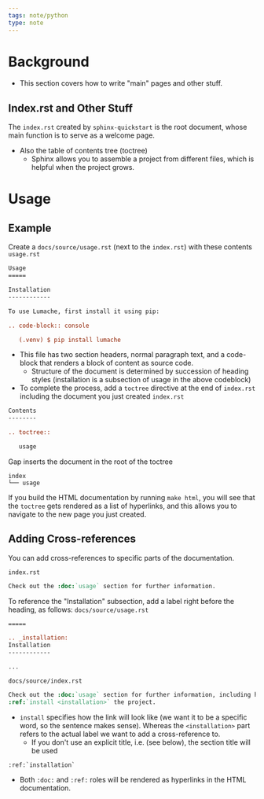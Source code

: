 ```yaml
---
tags: note/python
type: note
---
```

# Background
- This section covers how to write "main" pages and other stuff. 

## Index.rst and Other Stuff
The `index.rst` created by `sphinx-quickstart` is the root document, whose main function is to serve as a welcome page. 
- Also the table of contents tree (toctree)
	- Sphinx allows you to assemble a project from different files, which is helpful when the project grows.


# Usage
## Example
Create a `docs/source/usage.rst` (next to the `index.rst`) with these contents
`usage.rst`
```rst
Usage
=====

Installation
------------

To use Lumache, first install it using pip:

.. code-block:: console

   (.venv) $ pip install lumache
```
- This file has two section headers, normal paragraph text, and a code-block that renders a block of content as source code.
	- Structure of the document is determined by succession of heading styles (installation is a subsection of usage in the above codeblock)
- To complete the process, add a `toctree` directive at the end of `index.rst` including the document you just created 
`index.rst`
```rst
Contents
--------

.. toctree::

   usage
```

Gap inserts the document in the root of the toctree
```
index
└── usage
```
If you build the HTML documentation by running `make html`, you will see that the `toctree` gets rendered as a list of hyperlinks, and this allows you to navigate to the new page you just created.


## Adding Cross-references
You can add cross-references to specific parts of the documentation.

`index.rst`
```rst
Check out the :doc:`usage` section for further information.
```

To reference the "Installation" subsection, add a label right before the heading, as follows:
`docs/source/usage.rst`
```rst
=====

.. _installation:
Installation
------------

...
```

`docs/source/index.rst`
```rst
Check out the :doc:`usage` section for further information, including how to
:ref:`install <installation>` the project.
```
- `install` specifies how the link will look like (we want it to be a specific word, so the sentence makes sense). Whereas the `<installation>` part refers to the actual label we want to add a cross-reference to.
	- If you don't use an explicit title, i.e. (see below), the section title will be used
```
:ref:`installation`
```
- Both `:doc:` and `:ref:` roles will be rendered as hyperlinks in the HTML documentation. 